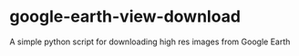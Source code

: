 # google-earth-view-download
A simple python script for downloading high res images from Google Earth
